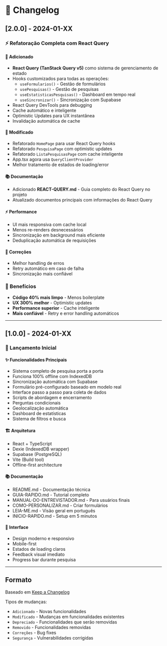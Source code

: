 # 📝 Changelog

## [2.0.0] - 2024-01-XX

### ⚡ Refatoração Completa com React Query

#### 🎉 Adicionado

- **React Query (TanStack Query v5)** como sistema de gerenciamento de estado
- Hooks customizados para todas as operações:
  - `useFormularios()` - Gestão de formulários
  - `usePesquisas()` - Gestão de pesquisas
  - `useEstatisticasPesquisas()` - Dashboard em tempo real
  - `useSincronizar()` - Sincronização com Supabase
- React Query DevTools para debugging
- Cache automático e inteligente
- Optimistic Updates para UX instantânea
- Invalidação automática de cache

#### 🔄 Modificado

- Refatorado `HomePage` para usar React Query hooks
- Refatorado `PesquisaPage` com optimistic updates
- Refatorado `ListaPesquisasPage` com cache inteligente
- App.tsx agora usa `QueryClientProvider`
- Melhor tratamento de estados de loading/error

#### 📚 Documentação

- Adicionado **REACT-QUERY.md** - Guia completo do React Query no projeto
- Atualizado documentos principais com informações do React Query

#### ⚡ Performance

- UI mais responsiva com cache local
- Menos re-renders desnecessários
- Sincronização em background mais eficiente
- Deduplicação automática de requisições

#### 🐛 Correções

- Melhor handling de erros
- Retry automático em caso de falha
- Sincronização mais confiável

### 🎯 Benefícios

- **Código 40% mais limpo** - Menos boilerplate
- **UX 300% melhor** - Optimistic updates
- **Performance superior** - Cache inteligente
- **Mais confiável** - Retry e error handling automáticos

---

## [1.0.0] - 2024-01-XX

### 🎉 Lançamento Inicial

#### ✨ Funcionalidades Principais

- Sistema completo de pesquisa porta a porta
- Funciona 100% offline com IndexedDB
- Sincronização automática com Supabase
- Formulário pré-configurado baseado em modelo real
- Interface passo a passo para coleta de dados
- Scripts de abordagem e encerramento
- Perguntas condicionais
- Geolocalização automática
- Dashboard de estatísticas
- Sistema de filtros e busca

#### 🏗️ Arquitetura

- React + TypeScript
- Dexie (IndexedDB wrapper)
- Supabase (PostgreSQL)
- Vite (Build tool)
- Offline-first architecture

#### 📚 Documentação

- README.md - Documentação técnica
- GUIA-RAPIDO.md - Tutorial completo
- MANUAL-DO-ENTREVISTADOR.md - Para usuários finais
- COMO-PERSONALIZAR.md - Criar formulários
- LEIA-ME.md - Visão geral em português
- INICIO-RAPIDO.md - Setup em 5 minutos

#### 🎨 Interface

- Design moderno e responsivo
- Mobile-first
- Estados de loading claros
- Feedback visual imediato
- Progress bar durante pesquisa

---

## Formato

Baseado em [Keep a Changelog](https://keepachangelog.com/pt-BR/1.0.0/)

Tipos de mudanças:
- `Adicionado` - Novas funcionalidades
- `Modificado` - Mudanças em funcionalidades existentes
- `Depreciado` - Funcionalidades que serão removidas
- `Removido` - Funcionalidades removidas
- `Correções` - Bug fixes
- `Segurança` - Vulnerabilidades corrigidas

